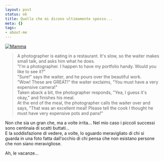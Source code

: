 ```yaml
--- 
layout: post
status: ok
title: Quello che mi dicono ultimamente spesso...
meta: {}
tags: 
- about-me
---
```

<a href="http://www.facebook.com/photo.php?pid=1851089&id=502992052" class="tt-facebook-photo tt-facebook-medium"><img src="http://photos-b.ak.fbcdn.net/photos-ak-snc1/v1631/119/51/502992052/s502992052_1851089_9279.jpg" alt="" border="0" /></a><a href="http://www.facebook.com/photo.php?pid=1851133&id=502992052" class="tt-facebook-photo tt-facebook-medium"><img src="http://photos-f.ak.fbcdn.net/photos-ak-snc1/v1631/119/51/502992052/s502992052_1851133_7647.jpg" alt="" border="0" /></a><a href="http://www.facebook.com/photo.php?pid=1840137&id=502992052" class="tt-facebook-photo tt-facebook-medium"><img src="http://photos-b.ll.facebook.com/photos-ll-snc1/v1631/119/51/502992052/s502992052_1840137_6683.jpg" alt="" border="0" /></a><a href="http://www.facebook.com/photo.php?pid=1835147&id=502992052" class="tt-facebook-photo tt-facebook-medium"><img src="http://photos-d.ak.fbcdn.net/photos-ak-snc1/v1631/119/51/502992052/s502992052_1835147_579.jpg" alt="Mamma" border="0" /></a>  
    
> A photographer is eating in a restaurant. It's slow, so the waiter makes small talk, and asks him what he does.  
> "I'm a photographer. I happen to have my portfolio handy. Would you like to see it?"  
> "Sure!" says the waiter, and he pours over the beautiful work.  
> "Wow! These are GREAT!" the waiter exclaims, "You must have a very expensive camera!"  
> Taken aback a bit, the photographer responds, "Yea, I guess it's okay," and finishes his meal.  
> At the end of the meal, the photographer calls the waiter over and says, "That was an excellent meal! Please tell the cook I thought he must have very expensive pots and pans!"  
  
Non che sia un gran che, ma a volte irrita... Nel mio caso i piccoli successi sono centinaia di scatti buttati...  
E la soddisfazione di vedere, a volte, lo sguardo meravigliato di chi si guarda in una foto fatta dall'occhio di chi pensa che non esistano persone che non siano meravigliose.  
  
Ah, le vacanze...   
